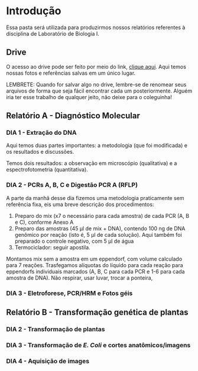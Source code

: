 # Introdução
Essa pasta será utilizada para produzirmos nossos relatórios referentes à
disciplina de Laboratório de Biologia I.

## Drive
O acesso ao drive pode ser feito por meio do link, [clique aqui](https://drive.google.com/drive/u/1/folders/1nog0SnPGgiGTj_DJyKZNbZB7nyNcrPiQ). Aqui temos nossas fotos e referências salvas em um único lugar.

LEMBRETE: Quando for salvar algo no drive, lembre-se de renomear seus arquivos
de forma que seja fácil encontrar cada um posteriormente. Alguém iria ter esse
trabalho de qualquer jeito, não deixe para o coleguinha!

## Relatório A - Diagnóstico Molecular

### DIA 1 - Extração do DNA
Aqui temos duas partes importantes: a metodologia (que foi modificada) e os
resultados e discussões.

Temos dois resultados: a observação em microscópio (qualitativa) e a
espectrofotometria (quantitativa).

### DIA 2 - PCRs A, B, C e Digestão PCR A (RFLP)
A parte da manhã desse dia fizemos uma metodologia praticamente sem referência
fixa, eis uma breve descrição dos procedimentos:
1. Preparo do mix (x7 o necessário para cada amostra) de cada PCR (A, B e C), conforme Anexo A
2. Preparo das amostras (45 &#181;l de mix + DNA), contendo 100 ng de DNA genômico por reação (isto é, 5 &#181;l de cada solução). Aqui também foi preparado o controle negativo, com 5 &#181;l de água
3. Termociclador: seguir apostila.

Montamos mix sem a amostra em um eppendorf, com volume calculado para 7 reações. Trasfegamos alíquotas do líquido para cada reação para eppendorfs individuais marcados (A, B, C para cada PCR e 1-6 para cada amostra de DNA). Não respirar, usar luvar, trocar a ponteira, 


### DIA 3 - Eletroforese, PCR/HRM e Fotos géis

## Relatório B - Transformação genética de plantas

### DIA 2 - Transformação de plantas

### DIA 3 - Transformação de _E. Coli_ e cortes anatômicos/imagens

### DIA 4 - Aquisição de images
